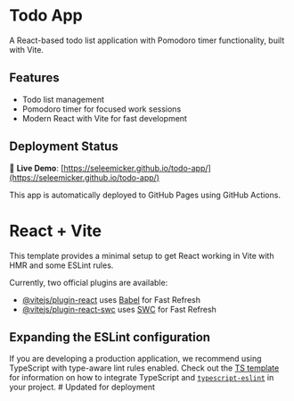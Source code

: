 # Todo App

A React-based todo list application with Pomodoro timer functionality, built with Vite.

## Features
- Todo list management
- Pomodoro timer for focused work sessions
- Modern React with Vite for fast development

## Deployment Status
🚀 **Live Demo**: [https://seleemicker.github.io/todo-app/](https://seleemicker.github.io/todo-app/)

This app is automatically deployed to GitHub Pages using GitHub Actions.

# React + Vite

This template provides a minimal setup to get React working in Vite with HMR and some ESLint rules.

Currently, two official plugins are available:

- [@vitejs/plugin-react](https://github.com/vitejs/vite-plugin-react/blob/main/packages/plugin-react) uses [Babel](https://babeljs.io/) for Fast Refresh
- [@vitejs/plugin-react-swc](https://github.com/vitejs/vite-plugin-react/blob/main/packages/plugin-react-swc) uses [SWC](https://swc.rs/) for Fast Refresh

## Expanding the ESLint configuration

If you are developing a production application, we recommend using TypeScript with type-aware lint rules enabled. Check out the [TS template](https://github.com/vitejs/vite/tree/main/packages/create-vite/template-react-ts) for information on how to integrate TypeScript and [`typescript-eslint`](https://typescript-eslint.io) in your project.
#   U p d a t e d   f o r   d e p l o y m e n t 
 
 